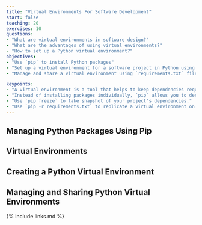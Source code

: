 ```yaml
---
title: "Virtual Environments For Software Development"
start: false
teaching: 20
exercises: 10
questions:
- "What are virtual environments in software design?"
- "What are the advantages of using virtual environments?"
- "How to set up a Python virtual environment?"
objectives:
- "Use `pip` to install Python packages"
- "Set up a virtual environment for a software project in Python using `venv`"
- "Manage and share a virtual environment using `requirements.txt` file"

keypoints:
- "A virtual environment is a tool that helps to keep dependencies required by different projects separate by creating isolated spaces for them that contain per-project dependencies."
- "Instead of installing packages individually, `pip` allows you to declare all dependencies in a `requirements.txt` file that can be easily shared with your collaborators."
- "Use `pip freeze` to take snapshot of your project's dependencies."
- "Use `pip -r requirements.txt` to replicate a virtual environment on your machine."
---
```

## Managing Python Packages Using Pip
## Virtual Environments
## Creating a Python Virtual Environment
## Managing and Sharing Python Virtual Environments


{% include links.md %}
